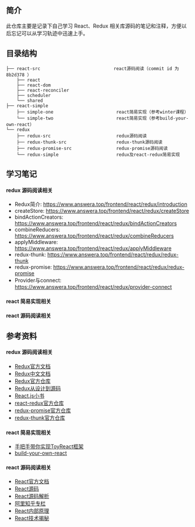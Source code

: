 ## 简介

此仓库主要是记录下自己学习 React、Redux 相关库源码的笔记和注释，方便以后忘记可以从学习轨迹中迅速上手。

## 目录结构

```
├── react-src                            react源码阅读（commit id 为 8b2d378 ）
    ├── react
    ├── react-dom          
    ├── react-reconciler
    ├── scheduler
    └── shared
├── react-simple
    ├── simple-one                        react简易实现（参考winter课程）
    └── simple-two                        react简易实现（参考build-your-own-react）          
└── redux
    ├── redux-src                         redux源码阅读
    ├── redux-thunk-src                   redux-thunk源码阅读
    ├── redux-promise-src                 redux-promise源码阅读
    └── redux-simple                      redux及react-redux简易实现  
```

## 学习笔记

#### redux 源码阅读相关

- Redux简介: https://www.answera.top/frontend/react/redux/introduction
- createStore: https://www.answera.top/frontend/react/redux/createStore
- bindActionCreators: https://www.answera.top/frontend/react/redux/bindActionCreators
- combineReducers: https://www.answera.top/frontend/react/redux/combineReducers
- applyMiddleware: https://www.answera.top/frontend/react/redux/applyMiddleware
- redux-thunk: https://www.answera.top/frontend/react/redux/redux-thunk
- redux-promise: https://www.answera.top/frontend/react/redux/redux-promise
- Provider与connect: https://www.answera.top/frontend/react/redux/provider-connect

#### react 简易实现相关

#### react 源码阅读相关

## 参考资料

#### redux 源码阅读相关

- [Redux官方文档](https://redux.js.org/introduction/getting-started)
- [Redux中文文档](http://cn.redux.js.org/)
- [Redux官方仓库](https://github.com/reduxjs/redux)
- [Redux从设计到源码](https://tech.meituan.com/2017/07/14/redux-design-code.html)
- [React.js小书](http://huziketang.mangojuice.top/books/react/lesson30)
- [react-redux官方仓库](https://github.com/reduxjs/react-redux)
- [redux-promise官方仓库](https://github.com/redux-utilities/redux-promise)
- [redux-thunk官方仓库](https://github.com/reduxjs/redux-thunk)

#### react 简易实现相关

- [手把手带你实现ToyReact框架](https://u.geekbang.org/lesson/50)
- [build-your-own-react](https://pomb.us/build-your-own-react/)

#### react 源码阅读相关

- [React官方文档](https://reactjs.org)
- [React源码](https://github.com/facebook/react/tree/8b2d3783e58d1acea53428a10d2035a8399060fe)
- [React源码解析](https://react.jokcy.me/)
- [阿里知乎专栏](https://zhuanlan.zhihu.com/purerender)
- [React内部原理](http://tcatche.site/2017/07/react-internals-part-one-basic-rendering/)
- [React技术揭秘](https://react.iamkasong.com/)
